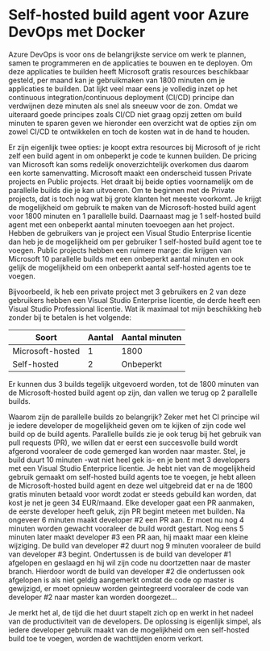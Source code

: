 # Self-hosted build agent voor Azure DevOps met Docker

Azure DevOps is voor ons de belangrijkste service om werk te plannen, samen te programmeren en de applicaties te bouwen en te deployen. Om deze applicaties te builden heeft Microsoft gratis resources beschikbaar gesteld, per maand kan je gebruikmaken van 1800 minuten om je applicaties te builden. Dat lijkt veel maar eens je volledig inzet op het continuous integration/continuous deployment (CI/CD) principe dan verdwijnen deze minuten als snel als sneeuw voor de zon. Omdat we uiteraard goede principes zoals CI/CD niet graag opzij zetten om build minuten te sparen geven we hieronder een overzicht wat de opties zijn om zowel CI/CD te ontwikkelen en toch de kosten wat in de hand te houden.

Er zijn eigenlijk twee opties: je koopt extra resources bij Microsoft of je richt zelf een build agent in om onbeperkt je code te kunnen builden. De pricing van Microsoft kan soms redelijk onoverzichtelijk overkomen dus daarom een korte samenvatting. Microsoft maakt een onderscheid tussen Private projects en Public projects. Het draait bij beide opties voornamelijk om de parallelle builds die je kan uitvoeren. Om te beginnen met de Private projects, dat is toch nog wat bij grote klanten het meeste voorkomt. Je krijgt de mogelijkheid om gebruik te maken van de Microsoft-hosted build agent voor 1800 minuten en 1 parallelle build. Daarnaast mag je 1 self-hosted build agent met een onbeperkt aantal minuten toevoegen aan het project. Hebben de gebruikers van je project een Visual Studio Enterprise licentie dan heb je de mogelijkheid om per gebruiker 1 self-hosted build agent toe te voegen. Public projects hebben een ruimere marge: die krijgen van Microsoft 10 parallelle builds met een onbeperkt aantal minuten en ook gelijk de mogelijkheid om een onbeperkt aantal self-hosted agents toe te voegen.

Bijvoorbeeld, ik heb een private project met 3 gebruikers en 2 van deze gebruikers hebben een Visual Studio Enterprise licentie, de derde heeft een Visual Studio Professional licentie. Wat ik maximaal tot mijn beschikking heb zonder bij te betalen is het volgende:

|Soort|Aantal|Aantal minuten|
|----------|----------|----------|
|Microsoft-hosted|1|1800|
|Self-hosted|2|Onbeperkt|

Er kunnen dus 3 builds tegelijk uitgevoerd worden, tot de 1800 minuten van de Microsoft-hosted build agent op zijn, dan vallen we terug op 2 parallelle builds.

Waarom zijn de parallelle builds zo belangrijk? Zeker met het CI principe wil je iedere developer de mogelijkheid geven om te kijken of zijn code wel build op de build agents. Parallelle builds zie je ook terug bij het gebruik van pull requests (PR), we willen dat er eerst een succesvolle build wordt afgerond vooraleer de code gemerged kan worden naar master. Stel, je build duurt 10 minuten -wat niet heel gek is- en je bent met 3 developers met een Visual Studio Enterprice licentie. Je hebt niet van de mogelijkheid gebruik gemaakt om self-hosted build agents toe te voegen, je hebt alleen de Microsoft-hosted build agent en deze wel uitgebreid dat er na de 1800 gratis minuten betaald voor wordt zodat er steeds gebuild kan worden, dat kost je net je geen 34 EUR/maand. Elke developer gaat een PR aanmaken, de eerste developer heeft geluk, zijn PR begint meteen met builden. Na ongeveer 6 minuten maakt developer #2 een PR aan. Er moet nu nog 4 minuten worden gewacht vooraleer de build wordt gestart. Nog eens 5 minuten later maakt developer #3 een PR aan, hij maakt maar een kleine wijziging. De build van developer #2 duurt nog 9 minuten vooraleer de build van developer #3 begint. Ondertussen is de build van developer #1 afgelopen en geslaagd en hij wil zijn code nu doortzetten naar de master branch. Hierdoor wordt de build van developer #2 die ondertussen ook afgelopen is als niet geldig aangemerkt omdat de code op master is gewijzigd, er moet opnieuw worden geintegreerd vooraleer de code van developer #2 naar master kan worden doorgezet...

Je merkt het al, de tijd die het duurt stapelt zich op en werkt in het nadeel van de productiviteit van de developers. De oplossing is eigenlijk simpel, als iedere developer gebruik maakt van de mogelijkheid om een self-hosted build toe te voegen, worden de wachttijden enorm verkort. 